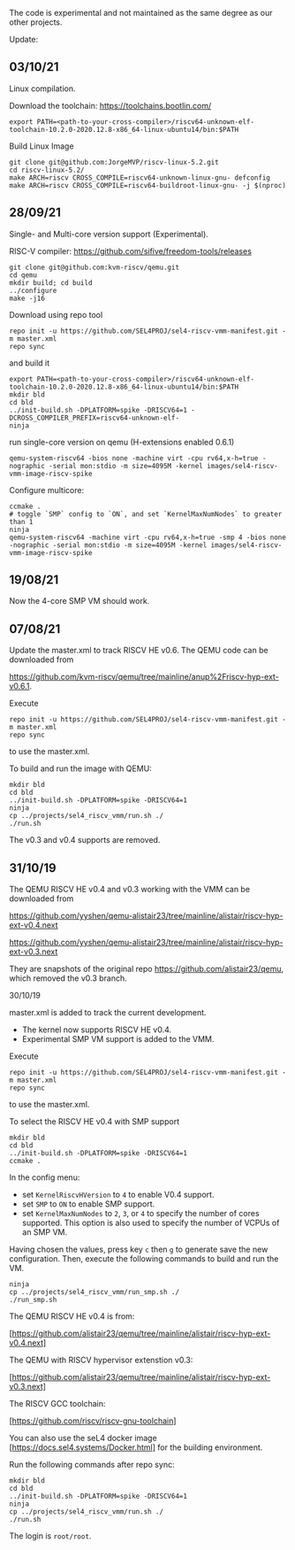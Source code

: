 The code is experimental and not maintained as the same degree as our other projects.

Update:

## 03/10/21

Linux compilation.

Download the toolchain: https://toolchains.bootlin.com/
```console
export PATH=<path-to-your-cross-compiler>/riscv64-unknown-elf-toolchain-10.2.0-2020.12.8-x86_64-linux-ubuntu14/bin:$PATH
```

Build Linux Image
```console
git clone git@github.com:JorgeMVP/riscv-linux-5.2.git
cd riscv-linux-5.2/
make ARCH=riscv CROSS_COMPILE=riscv64-unknown-linux-gnu- defconfig
make ARCH=riscv CROSS_COMPILE=riscv64-buildroot-linux-gnu- -j $(nproc)
```

## 28/09/21
Single- and Multi-core version support (Experimental).

RISC-V compiler: https://github.com/sifive/freedom-tools/releases

```console
git clone git@github.com:kvm-riscv/qemu.git
cd qemu
mkdir build; cd build
../configure
make -j16
```

Download using repo tool
```console
repo init -u https://github.com/SEL4PROJ/sel4-riscv-vmm-manifest.git -m master.xml
repo sync
```

and build it
```console
export PATH=<path-to-your-cross-compiler>/riscv64-unknown-elf-toolchain-10.2.0-2020.12.8-x86_64-linux-ubuntu14/bin:$PATH
mkdir bld
cd bld
../init-build.sh -DPLATFORM=spike -DRISCV64=1 -DCROSS_COMPILER_PREFIX=riscv64-unknown-elf-
ninja
```

run single-core version on qemu (H-extensions enabled 0.6.1)
```console
qemu-system-riscv64 -bios none -machine virt -cpu rv64,x-h=true -nographic -serial mon:stdio -m size=4095M -kernel images/sel4-riscv-vmm-image-riscv-spike
```

Configure multicore:
```console
ccmake .
# toggle `SMP` config to `ON`, and set `KernelMaxNumNodes` to greater than 1
ninja
qemu-system-riscv64 -machine virt -cpu rv64,x-h=true -smp 4 -bios none -nographic -serial mon:stdio -m size=4095M -kernel images/sel4-riscv-vmm-image-riscv-spike
```


## 19/08/21
Now the 4-core SMP VM should work.

## 07/08/21

Update the master.xml to track RISCV HE v0.6. The QEMU code can be downloaded from

<https://github.com/kvm-riscv/qemu/tree/mainline/anup%2Friscv-hyp-ext-v0.6.1>.

Execute
```console
repo init -u https://github.com/SEL4PROJ/sel4-riscv-vmm-manifest.git -m master.xml
repo sync
```
to use the master.xml.


To build and run the image with QEMU:
```console
mkdir bld
cd bld
../init-build.sh -DPLATFORM=spike -DRISCV64=1
ninja
cp ../projects/sel4_riscv_vmm/run.sh ./
./run.sh
```

The v0.3 and v0.4 supports are removed.



## 31/10/19

The QEMU RISCV HE v0.4 and v0.3 working with the VMM can be downloaded from

<https://github.com/yyshen/qemu-alistair23/tree/mainline/alistair/riscv-hyp-ext-v0.4.next>

<https://github.com/yyshen/qemu-alistair23/tree/mainline/alistair/riscv-hyp-ext-v0.3.next>

They are snapshots of the original repo <https://github.com/alistair23/qemu>, which removed the
v0.3 branch.


30/10/19

master.xml is added to track the current development.
* The kernel now supports RISCV HE v0.4.
* Experimental SMP VM support is added to the VMM.

Execute
```console
repo init -u https://github.com/SEL4PROJ/sel4-riscv-vmm-manifest.git -m master.xml
repo sync
```
to use the master.xml.

To select the RISCV HE v0.4 with SMP support
```console
mkdir bld
cd bld
../init-build.sh -DPLATFORM=spike -DRISCV64=1
ccmake .
```
In the config menu:
* set `KernelRiscvHVersion` to `4` to enable V0.4 support.
* set `SMP` to `ON` to enable SMP support.
* set `KernelMaxNumNodes` to `2`, `3`, or `4` to specify the number of cores supported.
This option is also used to specify the number of VCPUs of an SMP VM.

Having chosen the values, press key `c` then `g` to generate save the new configuration.
Then, execute the following commands to build and run the VM.

```console
ninja
cp ../projects/sel4_riscv_vmm/run_smp.sh ./
./run_smp.sh
```

The QEMU RISCV HE v0.4 is from:

[https://github.com/alistair23/qemu/tree/mainline/alistair/riscv-hyp-ext-v0.4.next]


The QEMU with RISCV hypervisor extenstion v0.3:

[https://github.com/alistair23/qemu/tree/mainline/alistair/riscv-hyp-ext-v0.3.next]

The RISCV GCC toolchain:

[https://github.com/riscv/riscv-gnu-toolchain]

You can also use the seL4 docker image [https://docs.sel4.systems/Docker.html] for the building environment.

Run the following commands after repo sync:

```console
mkdir bld
cd bld
../init-build.sh -DPLATFORM=spike -DRISCV64=1
ninja
cp ../projects/sel4_riscv_vmm/run.sh ./
./run.sh
```

The login is `root/root`.
